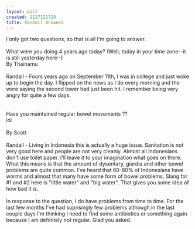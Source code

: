 ```yaml
--- 
layout: post
created: 1127121720
title: Randall Answers
---
```

I only got two questions, so that is all I'm going to answer.<br /><br />What were you doing 4 years ago today? (Well, today in your time zone--it is still yesterday here:-)<br />By Thainamu <br /><br />Randall - Fours years ago on September 11th, I was in college and just woke up to begin the day.  I flipped on the news as I do every morning and the were saying the second tower had just been hit.  I remember being very angry for quite a few days.<br /><br /><br />Have you maintained regular bowel movements ??<br />lol<br /><br />By Scott<br /><br />Randall - Living in Indonesia this is actually a huge issue.  Sanitation is not very good here and people are not very cleanly.  Almost all Indonesians don't use toilet paper.  I'll leave it to your imagination what goes on there.  What this means is that the amount of dysentary, giardia and other bowel problems are quite common.  I've heard that 60-80% of Indonesians have worms and almost that many have some form of bowel problems.  Slang for #1 and #2 here is "little water" and "big water".  That gives you some idea of how bad it is.<br /><br />In response to the question, I do have problems from time to time.  For the last few months I've had suprisingly few problems although in the last couple days I'm thinking I need to find some antibiotics or something again because I am definitely not regular.  Glad you asked.
